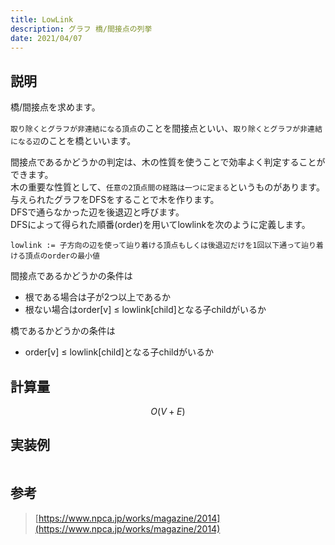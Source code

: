 ```yaml
---
title: LowLink
description: グラフ 橋/間接点の列挙
date: 2021/04/07
---
```


## 説明
橋/間接点を求めます。  

`取り除くとグラフが非連結になる頂点`のことを間接点といい、`取り除くとグラフが非連結になる辺`のことを橋といいます。

間接点であるかどうかの判定は、木の性質を使うことで効率よく判定することができます。  
木の重要な性質として、`任意の2頂点間の経路は一つに定まる`というものがあります。  
与えられたグラフをDFSをすることで木を作ります。  
DFSで通らなかった辺を後退辺と呼びます。  
DFSによって得られた順番(order)を用いてlowlinkを次のように定義します。
```
lowlink := 子方向の辺を使って辿り着ける頂点もしくは後退辺だけを1回以下通って辿り着ける頂点のorderの最小値
```

間接点であるかどうかの条件は  
 - 根である場合は子が2つ以上であるか
 - 根ない場合はorder[v] ≤ lowlink[child]となる子childがいるか

 橋であるかどうかの条件は  
  - order[v] ≤ lowlink[child]となる子childがいるか

## 計算量
$$
O(V+E)
$$

## 実装例

```cpp import=/assets/Library/graph/lowlink.cpp
```

## 参考
> [https://www.npca.jp/works/magazine/2014](https://www.npca.jp/works/magazine/2014)